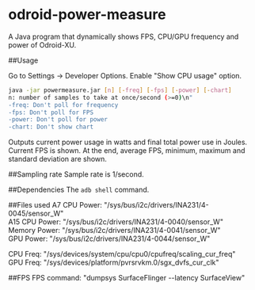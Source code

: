 odroid-power-measure
====================

A Java program that dynamically shows FPS, CPU/GPU frequency and power of Odroid-XU.


##Usage

Go to Settings -> Developer Options. Enable "Show CPU usage" option.

```bash
java -jar powermeasure.jar [n] [-freq] [-fps] [-power] [-chart]
n: number of samples to take at once/second (>=0)\n"
-freq: Don't poll for frequency
-fps: Don't poll for FPS
-power: Don't poll for power
-chart: Don't show chart

```

Outputs current power usage in watts and final total power use in Joules. Current FPS is shown. At the end, average FPS, minimum, maximum and standard deviation are shown.

##Sampling rate
Sample rate is 1/second.

##Dependencies
The `adb shell` command.

##Files used
A7 CPU Power: "/sys/bus/i2c/drivers/INA231/4-0045/sensor_W"  
A15 CPU Power: "/sys/bus/i2c/drivers/INA231/4-0040/sensor_W"  
Memory Power: "/sys/bus/i2c/drivers/INA231/4-0041/sensor_W"  
GPU Power: "/sys/bus/i2c/drivers/INA231/4-0044/sensor_W"  

CPU Freq: "/sys/devices/system/cpu/cpu0/cpufreq/scaling_cur_freq"  
GPU Freq: "/sys/devices/platform/pvrsrvkm.0/sgx_dvfs_cur_clk"


##FPS
FPS command: "dumpsys SurfaceFlinger --latency SurfaceView"
